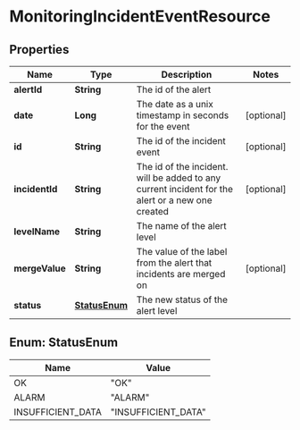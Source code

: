 
# MonitoringIncidentEventResource

## Properties
Name | Type | Description | Notes
------------ | ------------- | ------------- | -------------
**alertId** | **String** | The id of the alert | 
**date** | **Long** | The date as a unix timestamp in seconds for the event |  [optional]
**id** | **String** | The id of the incident event |  [optional]
**incidentId** | **String** | The id of the incident. will be added to any current incident for the alert or a new one created |  [optional]
**levelName** | **String** | The name of the alert level | 
**mergeValue** | **String** | The value of the label from the alert that incidents are merged on |  [optional]
**status** | [**StatusEnum**](#StatusEnum) | The new status of the alert level | 


<a name="StatusEnum"></a>
## Enum: StatusEnum
Name | Value
---- | -----
OK | &quot;OK&quot;
ALARM | &quot;ALARM&quot;
INSUFFICIENT_DATA | &quot;INSUFFICIENT_DATA&quot;



